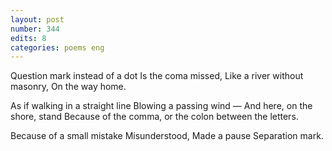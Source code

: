 ```yaml
---
layout: post
number: 344
edits: 8
categories: poems eng
---
```


Question mark instead of a dot
Is the coma missed,
Like a river without masonry,
On the way home.

As if walking in a straight line
Blowing a passing wind —
And here, on the shore, stand
Because of the comma, or the colon between the letters.

Because of a small mistake
Misunderstood,
Made a pause
Separation mark.
